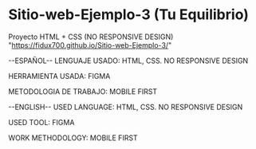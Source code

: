 # Sitio-web-Ejemplo-3 (Tu Equilibrio)
Proyecto HTML + CSS (NO RESPONSIVE DESIGN) "https://fidux700.github.io/Sitio-web-Ejemplo-3/"

--ESPAÑOL-- LENGUAJE USADO: HTML, CSS. NO RESPONSIVE DESIGN

HERRAMIENTA USADA: FIGMA

METODOLOGIA DE TRABAJO: MOBILE FIRST

--ENGLISH-- USED LANGUAGE: HTML, CSS. NO RESPONSIVE DESIGN

USED TOOL: FIGMA

WORK METHODOLOGY: MOBILE FIRST
